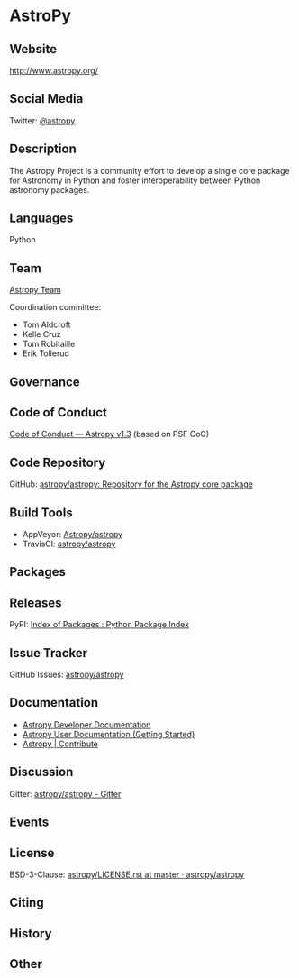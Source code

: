# AstroPy

## Website

<http://www.astropy.org/>

## Social Media

Twitter: [@astropy](https://twitter.com/astropy)

## Description

The Astropy Project is a community effort to develop a single core package for Astronomy in Python and foster interoperability between Python astronomy packages.

## Languages

Python

## Team

[Astropy Team](http://www.astropy.org/team.html)

Coordination committee:

* Tom Aldcroft
* Kelle Cruz
* Tom Robitaille
* Erik Tollerud

## Governance


## Code of Conduct

[Code of Conduct — Astropy v1.3](http://docs.astropy.org/en/stable/overview.html#community)
(based on PSF CoC)


## Code Repository

GitHub: [astropy/astropy: Repository for the Astropy core package](https://github.com/astropy/astropy)

## Build Tools

* AppVeyor: [Astropy/astropy](https://ci.appveyor.com/project/Astropy/astropy/branch/master)
* TravisCI: [astropy/astropy](https://travis-ci.org/astropy/astropy)

## Packages

## Releases

PyPI: [Index of Packages : Python Package Index](https://pypi.python.org/pypi/astropy)

## Issue Tracker

GitHub Issues: [astropy/astropy](https://github.com/astropy/astropy/issues)

## Documentation

* [Astropy Developer Documentation](http://docs.astropy.org/en/latest/#developer-documentation)
* [Astropy User Documentation (Getting Started)](http://docs.astropy.org/en/stable/getting_started.html)
* [Astropy | Contribute](http://www.astropy.org/contribute.html)

## Discussion

Gitter: [astropy/astropy - Gitter](https://gitter.im/astropy/astropy)

## Events

## License

BSD-3-Clause: [astropy/LICENSE.rst at master · astropy/astropy](https://github.com/astropy/astropy/blob/master/licenses/LICENSE.rst)

## Citing

## History

## Other
